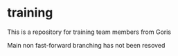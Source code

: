 # training
This is a repository for <EPAM> training team members from Goris

Main non fast-forward branching
has not been resoved

